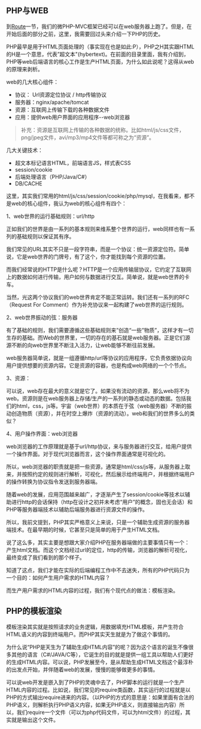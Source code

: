 PHP与WEB
---

到[Route](0.2-route.md)一节，我们的微PHP-MVC框架已经可以在web服务器上跑了。但是，在开始后面的部分之前，这里，我需要回过头来介绍一下PHP的历史。

PHP最早是用于HTML页面处理的（事实现在也是如此:P），PHP之H其实跟HTML的H是一个意思，代表”超文本"(hybertext)。在前面的目录里面，我有介绍到，PHP等web后端语言的核心工作是生产HTML页面，为什么如此说呢？这得从web的原理来剥析。

web的几大核心组件：
* 协议： Url资源定位协议 / http传输协议
* 服务器：nginx/apache/tomcat
* 资源：互联网上传输下载的各种数据文件
* 应用：提供web用户界面的应用程序--web浏览器

> 补充：资源是互联网上传输的各种数据的统称。比如html/js/css文件，png/jpeg文件，avi/mp3/mp4文件等都可称之为“资源”。

几大关键技术：
* 超文本标记语言HTML，前端语言JS，样式表CSS
* session/cookie
* 后端处理语言（PHP/Java/C#）
* DB/CACHE

这里，其实我们常用的html/js/css/session/cookie/php/mysql，在我看来，都不是web的核心组件，我认为web的核心组件有四个：

1、web世界的运行基础规则：url/http

正如我们的世界是由一系列的基本规则来维系整个世界的运行，web同样也有一系列的基础规则以保证其有序。

我们常见的URL其实不只是一段字符串，而是一个协议：统一资源定位符。简单说，它是web世界的门牌号，有了这个，你才能找到每个资源的位置。

而我们经常说的HTTP是什么呢？HTTP是一个应用传输层协议，它约定了互联网上的数据如何进行传输，用户如何与数据进行交互。简单说，就是web世界的卡车。

当然，光这两个协议我们的web世界肯定不能正常运转。我们还有一系列的RFC（Request For Comment）作为补充协议来一起构建了web世界的运行规则。

2、web世界振动的弦：服务器

有了基础的规则，我们需要遵循这些基础规则来”创造“一些”物质”，这样才有一切生存的基础。而Web的世界里，一切的存在的基石就是web服务器。正是它们源源不断的向web世界里不断注入活力，让web能够不断往前发展。

web服务器简单说，就是一组遵循http/url等协议的应用程序，它负责依据协议向用户提供想要的资源内容。它是资源的容器，也是构成web网络的一个个节点。

3、资源：

可以说，web存在最大的意义就是它了。如果没有流动的资源，那么web将不为web。资源则是在web服务器上存储/生产的一系列的静态或动态的数据。包括我们的html，css，js等。宇宙（web世界）的本质在于弦（web服务器）不断的振动创造物质（资源），并在时空上爆炸（资源的流动）。web和我们的世界多么的类似？

4、用户操作界面：web浏览器

web浏览器的工作原理就是基于url/http协议，来与服务器进行交互，给用户提供一个操作界面。对于现代浏览器而言，这个操作界面通常是可视化的。

所以，web浏览器的职责就是把一些资源，通常是html/css/js等，从服务器上取来，并按照约定的规则进行解析，可视化，然后展示给终端用户，并根据终端用户的操作转换为协议指令发送到服务器端。

随着web的发展，应用范围越来越广，才逐渐产生了session/cookie等技术以辅助进行http的会话保持（http在设计之初并未考虑“用户”的概念，固也无会话）和PHP等服务器端技术以辅助后端服务器进行资源文件的操作。

所以，我前文提到，PHP其实严格意义上来说，只是一个辅助生成资源的服务器端技术。在最早期的时候，它甚至只是简单的用于产生HTML文档。

说了这么多，其实主要是想跟大家介绍PHP在服务器端做的主要事情只有一个：产生html文档。而这个文档经过url的定位，http的传输，浏览器的解析可视化，最终变成了我们看到的那个样子。

知道了这点，我们才能在实际的后端编程工作中不去迷失，所有的PHP代码只为一个目的：如何产生用户需求的HTML内容？

而生产用户需求的HTML内容的过程，我们有个现代点的做法：模板渲染。

PHP的模板渲染
---

模板渲染其实就是按照请求的业务逻辑，用数据填充HTML模板，并产生符合HTML语义的内容到终端用户。而PHP其实天生就是为了做这个事情的。

为什么说“PHP是天生为了辅助生成HTML内容”的呢？因为这个语言的诞生不像很多其他的语言（C#/JAVA/C等），它诞生的目的就是提供一组工具以帮助人们更好的生成HTML内容。可以说，PHP发展至今，是从帮助生成HTML文档这个最淳朴的出发点开始，并伴随着web的发展，慢慢的能够做更多的事情。

可以说web开发是嵌入到了PHP的灵魂中去了，PHP脚本的运行就是一个生产HTML内容的过程。比如说，我们常见的require类函数，其实运行的过程就是以PHP的方式输出require进来的内容。（以PHP的方式的意思是：如果里面有合法的PHP语义，则解析执行PHP语义内容，如果无PHP语义，则直接输出内容）所以，我们require一个文件（可以为php代码文件，可以为html文件）的过程，其实就是输出这个文件。
